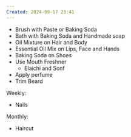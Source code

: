 ```yaml
---
Created: 2024-09-17 23:41
---
```

- Brush with Paste or Baking Soda
- Bath with Baking Soda and Handmade soap
- Oil Mixture on Hair and Body
- Essential Oil Mix on Lips, Face and Hands
- Baking Soda on Shoes
- Use Mouth Freshner
	- Elaichi and Sonf
- Apply perfume
- Trim Beard

Weekly:
- Nails

Monthly:
- Haircut